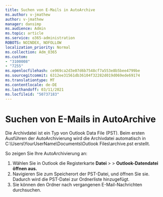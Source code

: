 ```yaml
---
title: Suchen von E-Mails in AutoArchive
ms.author: v-jmathew
author: v-jmathew
manager: dansimp
ms.audience: Admin
ms.topic: article
ms.service: o365-administration
ROBOTS: NOINDEX, NOFOLLOW
localization_priority: Normal
ms.collection: Adm_O365
ms.custom:
- "3100008"
- "7255"
ms.openlocfilehash: ce969ca2d3e07d6b7548cf7a553e8b5bee4799be
ms.sourcegitcommit: 6312ee31561db36104f32282d019d069ede69174
ms.translationtype: MT
ms.contentlocale: de-DE
ms.lasthandoff: 03/11/2021
ms.locfileid: "50737183"
---
```

# <a name="find-email-in-autoarchive"></a>Suchen von E-Mails in AutoArchive

Die Archivdatei ist ein Typ von Outlook Data File (PST). Beim ersten Ausführen der AutoArchivierung wird die Archivdatei automatisch in C:\Users\YourUserName\Documents\Outlook Files\archive.pst erstellt.

So zeigen Sie Ihre AutoArchivierung an:

1. Wählen Sie in Outlook die Registerkarte **Datei** >   >  **Outlook-Datendatei öffnen aus.**
2. Navigieren Sie zum Speicherort der PST-Datei, und öffnen Sie sie. Dadurch wird die PST-Datei zur Ordnerliste hinzugefügt.
3. Sie können den Ordner nach vergangenen E-Mail-Nachrichten durchsuchen.
